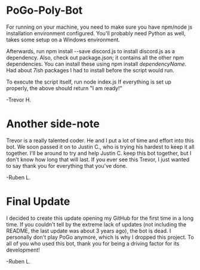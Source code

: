 # PoGo-Poly-Bot
For running on your machine, you need to make sure you have npm/node js installation environment configured.
You'll probably need Python as well, takes some setup on a Windows environment.

Afterwards, run npm install --save discord.js to install discord.js as a dependency.  Also, check out package.json;
it contains all the other npm dependencies.  You can install these using npm install *dependencyName*.  Had about
7ish packages I had to install before the script would run.

To execute the script itself, run node index.js
If everything is set up properly, the above should return "I am ready!"

-Trevor H.


# Another side-note
Trevor is a really talented coder. He and I put a lot of time and effort into this bot.
We soon passed it on to Justin C., who is trying his hardest to keep it all together.
I'll be around to try and help Justin C. keep this bot together, but I don't know how long that will last.
If you ever see this Trevor, I just wanted to say thank you for everything that you've done.

-Ruben L.

# Final Update
I decided to create this update opening my GitHub for the first time in a long time.
If you couldn't tell by the extreme lack of updates (not including the README, the last update was about 3 years ago), the bot is dead.
I personally don't play PoGo anymore, which is why I dropped this project.
To all of you who used this bot, thank you for being a driving factor for its development!

-Ruben L.
